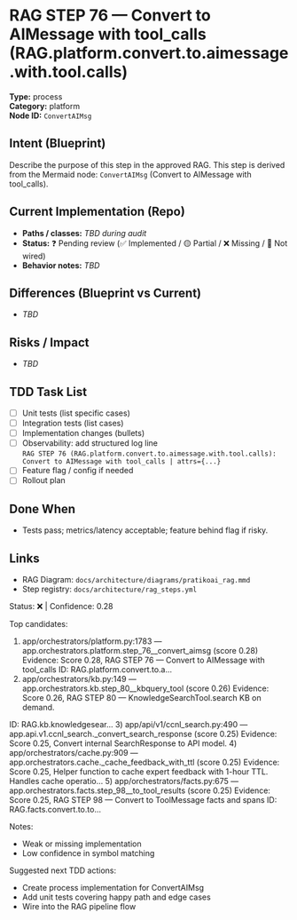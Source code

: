# RAG STEP 76 — Convert to AIMessage with tool_calls (RAG.platform.convert.to.aimessage.with.tool.calls)

**Type:** process  
**Category:** platform  
**Node ID:** `ConvertAIMsg`

## Intent (Blueprint)
Describe the purpose of this step in the approved RAG. This step is derived from the Mermaid node: `ConvertAIMsg` (Convert to AIMessage with tool_calls).

## Current Implementation (Repo)
- **Paths / classes:** _TBD during audit_
- **Status:** ❓ Pending review (✅ Implemented / 🟡 Partial / ❌ Missing / 🔌 Not wired)
- **Behavior notes:** _TBD_

## Differences (Blueprint vs Current)
- _TBD_

## Risks / Impact
- _TBD_

## TDD Task List
- [ ] Unit tests (list specific cases)
- [ ] Integration tests (list cases)
- [ ] Implementation changes (bullets)
- [ ] Observability: add structured log line  
  `RAG STEP 76 (RAG.platform.convert.to.aimessage.with.tool.calls): Convert to AIMessage with tool_calls | attrs={...}`
- [ ] Feature flag / config if needed
- [ ] Rollout plan

## Done When
- Tests pass; metrics/latency acceptable; feature behind flag if risky.

## Links
- RAG Diagram: `docs/architecture/diagrams/pratikoai_rag.mmd`
- Step registry: `docs/architecture/rag_steps.yml`


<!-- AUTO-AUDIT:BEGIN -->
Status: ❌  |  Confidence: 0.28

Top candidates:
1) app/orchestrators/platform.py:1783 — app.orchestrators.platform.step_76__convert_aimsg (score 0.28)
   Evidence: Score 0.28, RAG STEP 76 — Convert to AIMessage with tool_calls
ID: RAG.platform.convert.to.a...
2) app/orchestrators/kb.py:149 — app.orchestrators.kb.step_80__kbquery_tool (score 0.26)
   Evidence: Score 0.26, RAG STEP 80 — KnowledgeSearchTool.search KB on demand.

ID: RAG.kb.knowledgesear...
3) app/api/v1/ccnl_search.py:490 — app.api.v1.ccnl_search._convert_search_response (score 0.25)
   Evidence: Score 0.25, Convert internal SearchResponse to API model.
4) app/orchestrators/cache.py:909 — app.orchestrators.cache._cache_feedback_with_ttl (score 0.25)
   Evidence: Score 0.25, Helper function to cache expert feedback with 1-hour TTL.
Handles cache operatio...
5) app/orchestrators/facts.py:675 — app.orchestrators.facts.step_98__to_tool_results (score 0.25)
   Evidence: Score 0.25, RAG STEP 98 — Convert to ToolMessage facts and spans
ID: RAG.facts.convert.to.to...

Notes:
- Weak or missing implementation
- Low confidence in symbol matching

Suggested next TDD actions:
- Create process implementation for ConvertAIMsg
- Add unit tests covering happy path and edge cases
- Wire into the RAG pipeline flow
<!-- AUTO-AUDIT:END -->